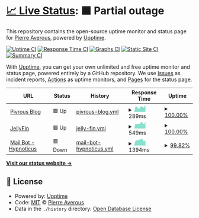 # [📈 Live Status](https://status.pivrous.wtf): <!--live status--> **🟧 Partial outage**

This repository contains the open-source uptime monitor and status page for [Pierre Averous](https://status.pivrous.wtf), powered by [Upptime](https://github.com/upptime/upptime).

[![Uptime CI](https://github.com/piaverous/status/workflows/Uptime%20CI/badge.svg)](https://github.com/piaverous/status/actions?query=workflow%3A%22Uptime+CI%22)
[![Response Time CI](https://github.com/piaverous/status/workflows/Response%20Time%20CI/badge.svg)](https://github.com/piaverous/status/actions?query=workflow%3A%22Response+Time+CI%22)
[![Graphs CI](https://github.com/piaverous/status/workflows/Graphs%20CI/badge.svg)](https://github.com/piaverous/status/actions?query=workflow%3A%22Graphs+CI%22)
[![Static Site CI](https://github.com/piaverous/status/workflows/Static%20Site%20CI/badge.svg)](https://github.com/piaverous/status/actions?query=workflow%3A%22Static+Site+CI%22)
[![Summary CI](https://github.com/piaverous/status/workflows/Summary%20CI/badge.svg)](https://github.com/piaverous/status/actions?query=workflow%3A%22Summary+CI%22)

With [Upptime](https://upptime.js.org), you can get your own unlimited and free uptime monitor and status page, powered entirely by a GitHub repository. We use [Issues](https://github.com/piaverous/status/issues) as incident reports, [Actions](https://github.com/piaverous/status/actions) as uptime monitors, and [Pages](https://status.pivrous.wtf) for the status page.

<!--start: status pages-->
<!-- This summary is generated by Upptime (https://github.com/upptime/upptime) -->
<!-- Do not edit this manually, your changes will be overwritten -->
<!-- prettier-ignore -->
| URL | Status | History | Response Time | Uptime |
| --- | ------ | ------- | ------------- | ------ |
| <img alt="" src="https://pivrous.fr/favicon.png" height="13"> [Pivrous Blog](https://pivrous.fr/) | 🟩 Up | [pivrous-blog.yml](https://github.com/piaverous/status/commits/HEAD/history/pivrous-blog.yml) | <details><summary><img alt="Response time graph" src="./graphs/pivrous-blog/response-time-week.png" height="20"> 289ms</summary><br><a href="https://status.pivrous.fr/history/pivrous-blog"><img alt="Response time 483" src="https://img.shields.io/endpoint?url=https%3A%2F%2Fraw.githubusercontent.com%2Fpiaverous%2Fstatus%2FHEAD%2Fapi%2Fpivrous-blog%2Fresponse-time.json"></a><br><a href="https://status.pivrous.fr/history/pivrous-blog"><img alt="24-hour response time 410" src="https://img.shields.io/endpoint?url=https%3A%2F%2Fraw.githubusercontent.com%2Fpiaverous%2Fstatus%2FHEAD%2Fapi%2Fpivrous-blog%2Fresponse-time-day.json"></a><br><a href="https://status.pivrous.fr/history/pivrous-blog"><img alt="7-day response time 289" src="https://img.shields.io/endpoint?url=https%3A%2F%2Fraw.githubusercontent.com%2Fpiaverous%2Fstatus%2FHEAD%2Fapi%2Fpivrous-blog%2Fresponse-time-week.json"></a><br><a href="https://status.pivrous.fr/history/pivrous-blog"><img alt="30-day response time 313" src="https://img.shields.io/endpoint?url=https%3A%2F%2Fraw.githubusercontent.com%2Fpiaverous%2Fstatus%2FHEAD%2Fapi%2Fpivrous-blog%2Fresponse-time-month.json"></a><br><a href="https://status.pivrous.fr/history/pivrous-blog"><img alt="1-year response time 460" src="https://img.shields.io/endpoint?url=https%3A%2F%2Fraw.githubusercontent.com%2Fpiaverous%2Fstatus%2FHEAD%2Fapi%2Fpivrous-blog%2Fresponse-time-year.json"></a></details> | <details><summary><a href="https://status.pivrous.fr/history/pivrous-blog">100.00%</a></summary><a href="https://status.pivrous.fr/history/pivrous-blog"><img alt="All-time uptime 82.16%" src="https://img.shields.io/endpoint?url=https%3A%2F%2Fraw.githubusercontent.com%2Fpiaverous%2Fstatus%2FHEAD%2Fapi%2Fpivrous-blog%2Fuptime.json"></a><br><a href="https://status.pivrous.fr/history/pivrous-blog"><img alt="24-hour uptime 100.00%" src="https://img.shields.io/endpoint?url=https%3A%2F%2Fraw.githubusercontent.com%2Fpiaverous%2Fstatus%2FHEAD%2Fapi%2Fpivrous-blog%2Fuptime-day.json"></a><br><a href="https://status.pivrous.fr/history/pivrous-blog"><img alt="7-day uptime 100.00%" src="https://img.shields.io/endpoint?url=https%3A%2F%2Fraw.githubusercontent.com%2Fpiaverous%2Fstatus%2FHEAD%2Fapi%2Fpivrous-blog%2Fuptime-week.json"></a><br><a href="https://status.pivrous.fr/history/pivrous-blog"><img alt="30-day uptime 100.00%" src="https://img.shields.io/endpoint?url=https%3A%2F%2Fraw.githubusercontent.com%2Fpiaverous%2Fstatus%2FHEAD%2Fapi%2Fpivrous-blog%2Fuptime-month.json"></a><br><a href="https://status.pivrous.fr/history/pivrous-blog"><img alt="1-year uptime 99.45%" src="https://img.shields.io/endpoint?url=https%3A%2F%2Fraw.githubusercontent.com%2Fpiaverous%2Fstatus%2FHEAD%2Fapi%2Fpivrous-blog%2Fuptime-year.json"></a></details>
| <img alt="" src="https://netflix.pivrous.fr/favicon.ico" height="13"> [JellyFin](https://netflix.pivrous.fr) | 🟩 Up | [jelly-fin.yml](https://github.com/piaverous/status/commits/HEAD/history/jelly-fin.yml) | <details><summary><img alt="Response time graph" src="./graphs/jelly-fin/response-time-week.png" height="20"> 549ms</summary><br><a href="https://status.pivrous.fr/history/jelly-fin"><img alt="Response time 770" src="https://img.shields.io/endpoint?url=https%3A%2F%2Fraw.githubusercontent.com%2Fpiaverous%2Fstatus%2FHEAD%2Fapi%2Fjelly-fin%2Fresponse-time.json"></a><br><a href="https://status.pivrous.fr/history/jelly-fin"><img alt="24-hour response time 716" src="https://img.shields.io/endpoint?url=https%3A%2F%2Fraw.githubusercontent.com%2Fpiaverous%2Fstatus%2FHEAD%2Fapi%2Fjelly-fin%2Fresponse-time-day.json"></a><br><a href="https://status.pivrous.fr/history/jelly-fin"><img alt="7-day response time 549" src="https://img.shields.io/endpoint?url=https%3A%2F%2Fraw.githubusercontent.com%2Fpiaverous%2Fstatus%2FHEAD%2Fapi%2Fjelly-fin%2Fresponse-time-week.json"></a><br><a href="https://status.pivrous.fr/history/jelly-fin"><img alt="30-day response time 562" src="https://img.shields.io/endpoint?url=https%3A%2F%2Fraw.githubusercontent.com%2Fpiaverous%2Fstatus%2FHEAD%2Fapi%2Fjelly-fin%2Fresponse-time-month.json"></a><br><a href="https://status.pivrous.fr/history/jelly-fin"><img alt="1-year response time 719" src="https://img.shields.io/endpoint?url=https%3A%2F%2Fraw.githubusercontent.com%2Fpiaverous%2Fstatus%2FHEAD%2Fapi%2Fjelly-fin%2Fresponse-time-year.json"></a></details> | <details><summary><a href="https://status.pivrous.fr/history/jelly-fin">100.00%</a></summary><a href="https://status.pivrous.fr/history/jelly-fin"><img alt="All-time uptime 94.64%" src="https://img.shields.io/endpoint?url=https%3A%2F%2Fraw.githubusercontent.com%2Fpiaverous%2Fstatus%2FHEAD%2Fapi%2Fjelly-fin%2Fuptime.json"></a><br><a href="https://status.pivrous.fr/history/jelly-fin"><img alt="24-hour uptime 100.00%" src="https://img.shields.io/endpoint?url=https%3A%2F%2Fraw.githubusercontent.com%2Fpiaverous%2Fstatus%2FHEAD%2Fapi%2Fjelly-fin%2Fuptime-day.json"></a><br><a href="https://status.pivrous.fr/history/jelly-fin"><img alt="7-day uptime 100.00%" src="https://img.shields.io/endpoint?url=https%3A%2F%2Fraw.githubusercontent.com%2Fpiaverous%2Fstatus%2FHEAD%2Fapi%2Fjelly-fin%2Fuptime-week.json"></a><br><a href="https://status.pivrous.fr/history/jelly-fin"><img alt="30-day uptime 99.93%" src="https://img.shields.io/endpoint?url=https%3A%2F%2Fraw.githubusercontent.com%2Fpiaverous%2Fstatus%2FHEAD%2Fapi%2Fjelly-fin%2Fuptime-month.json"></a><br><a href="https://status.pivrous.fr/history/jelly-fin"><img alt="1-year uptime 99.17%" src="https://img.shields.io/endpoint?url=https%3A%2F%2Fraw.githubusercontent.com%2Fpiaverous%2Fstatus%2FHEAD%2Fapi%2Fjelly-fin%2Fuptime-year.json"></a></details>
| <img alt="" src="https://www.martine-chomik-hypnose.fr/images/favicon.ico" height="13"> [Mail Bot - Hypnoticus](https://script.google.com/macros/s/AKfycbwx3nl5T7pkQFWoR8Dx_wclWltXJVvNGasvQUChHK1emB-kbbgWyEXGuIMoIimL-Zp0sQ/exec) | 🟥 Down | [mail-bot-hypnoticus.yml](https://github.com/piaverous/status/commits/HEAD/history/mail-bot-hypnoticus.yml) | <details><summary><img alt="Response time graph" src="./graphs/mail-bot-hypnoticus/response-time-week.png" height="20"> 1394ms</summary><br><a href="https://status.pivrous.fr/history/mail-bot-hypnoticus"><img alt="Response time 841" src="https://img.shields.io/endpoint?url=https%3A%2F%2Fraw.githubusercontent.com%2Fpiaverous%2Fstatus%2FHEAD%2Fapi%2Fmail-bot-hypnoticus%2Fresponse-time.json"></a><br><a href="https://status.pivrous.fr/history/mail-bot-hypnoticus"><img alt="24-hour response time 1678" src="https://img.shields.io/endpoint?url=https%3A%2F%2Fraw.githubusercontent.com%2Fpiaverous%2Fstatus%2FHEAD%2Fapi%2Fmail-bot-hypnoticus%2Fresponse-time-day.json"></a><br><a href="https://status.pivrous.fr/history/mail-bot-hypnoticus"><img alt="7-day response time 1394" src="https://img.shields.io/endpoint?url=https%3A%2F%2Fraw.githubusercontent.com%2Fpiaverous%2Fstatus%2FHEAD%2Fapi%2Fmail-bot-hypnoticus%2Fresponse-time-week.json"></a><br><a href="https://status.pivrous.fr/history/mail-bot-hypnoticus"><img alt="30-day response time 1142" src="https://img.shields.io/endpoint?url=https%3A%2F%2Fraw.githubusercontent.com%2Fpiaverous%2Fstatus%2FHEAD%2Fapi%2Fmail-bot-hypnoticus%2Fresponse-time-month.json"></a><br><a href="https://status.pivrous.fr/history/mail-bot-hypnoticus"><img alt="1-year response time 870" src="https://img.shields.io/endpoint?url=https%3A%2F%2Fraw.githubusercontent.com%2Fpiaverous%2Fstatus%2FHEAD%2Fapi%2Fmail-bot-hypnoticus%2Fresponse-time-year.json"></a></details> | <details><summary><a href="https://status.pivrous.fr/history/mail-bot-hypnoticus">99.82%</a></summary><a href="https://status.pivrous.fr/history/mail-bot-hypnoticus"><img alt="All-time uptime 100.00%" src="https://img.shields.io/endpoint?url=https%3A%2F%2Fraw.githubusercontent.com%2Fpiaverous%2Fstatus%2FHEAD%2Fapi%2Fmail-bot-hypnoticus%2Fuptime.json"></a><br><a href="https://status.pivrous.fr/history/mail-bot-hypnoticus"><img alt="24-hour uptime 98.73%" src="https://img.shields.io/endpoint?url=https%3A%2F%2Fraw.githubusercontent.com%2Fpiaverous%2Fstatus%2FHEAD%2Fapi%2Fmail-bot-hypnoticus%2Fuptime-day.json"></a><br><a href="https://status.pivrous.fr/history/mail-bot-hypnoticus"><img alt="7-day uptime 99.82%" src="https://img.shields.io/endpoint?url=https%3A%2F%2Fraw.githubusercontent.com%2Fpiaverous%2Fstatus%2FHEAD%2Fapi%2Fmail-bot-hypnoticus%2Fuptime-week.json"></a><br><a href="https://status.pivrous.fr/history/mail-bot-hypnoticus"><img alt="30-day uptime 99.96%" src="https://img.shields.io/endpoint?url=https%3A%2F%2Fraw.githubusercontent.com%2Fpiaverous%2Fstatus%2FHEAD%2Fapi%2Fmail-bot-hypnoticus%2Fuptime-month.json"></a><br><a href="https://status.pivrous.fr/history/mail-bot-hypnoticus"><img alt="1-year uptime 100.00%" src="https://img.shields.io/endpoint?url=https%3A%2F%2Fraw.githubusercontent.com%2Fpiaverous%2Fstatus%2FHEAD%2Fapi%2Fmail-bot-hypnoticus%2Fuptime-year.json"></a></details>

<!--end: status pages-->

[**Visit our status website →**](https://status.pivrous.wtf)

## 📄 License

- Powered by: [Upptime](https://github.com/upptime/upptime)
- Code: [MIT](./LICENSE) © [Pierre Averous](https://status.pivrous.wtf)
- Data in the `./history` directory: [Open Database License](https://opendatacommons.org/licenses/odbl/1-0/)
